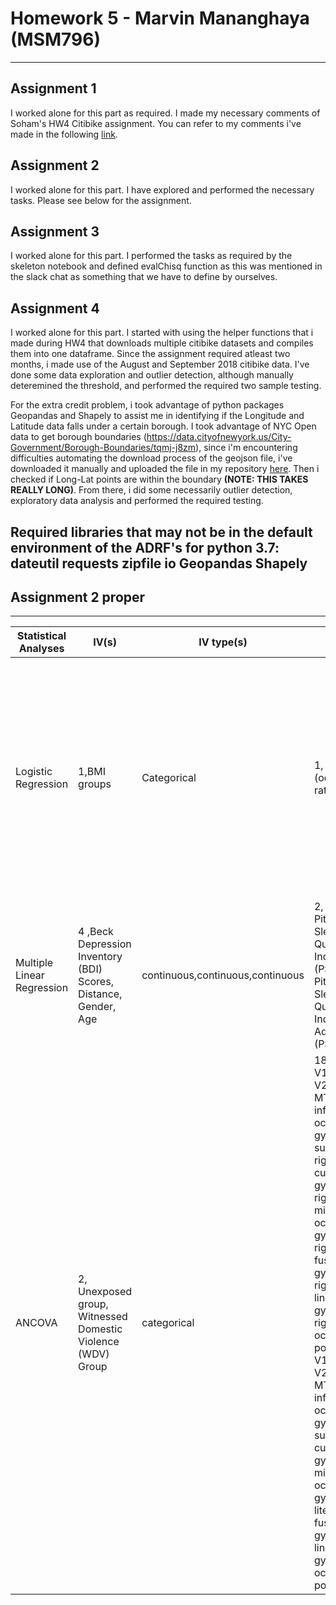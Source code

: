 # Homework 5 - Marvin Mananghaya (MSM796)
----------------------------------------------------------------------------------------------------------------------------
## Assignment 1
I worked alone for this part as required. I made my necessary comments of Soham's HW4 Citibike assignment. You can refer to my comments i've made in the following [link](https://github.com/SohamMody/PUI2018_srm699/blob/master/HW4_srm699/CitibikeReview_msm796.md ).

## Assignment 2 
I worked alone for this part. I have explored and performed the necessary tasks. Please see below for the assignment.

## Assignment 3 
I worked alone for this part. I performed the tasks as required by the skeleton notebook and defined evalChisq function as this was mentioned in the slack chat as something that we have to define by ourselves.

## Assignment 4 
I worked alone for this part.  I started with using the helper functions that i made during HW4 that downloads multiple citibike datasets and compiles them into one dataframe. Since the assignment required atleast two months, i made use of the August and September 2018 citibike data. I've done some data exploration and outlier detection, although manually deteremined the threshold, and performed the required two sample testing.

For the extra credit problem, i took advantage of python packages Geopandas and Shapely to assist me in identifying if the Longitude and Latitude data falls under a certain borough. I took advantage of NYC Open data to get borough boundaries (https://data.cityofnewyork.us/City-Government/Borough-Boundaries/tqmj-j8zm), since i'm encountering difficulties automating the download process of the geojson file, i've downloaded it manually and uploaded the file in my repository [here](https://raw.githubusercontent.com/jinalklaulitz/PUI2018_msm796/master/HW5_msm796/Borough%20Boundaries.geojson ). Then i checked if Long-Lat points are within the boundary <b>(NOTE: THIS TAKES REALLY LONG)</b>. From there, i did some necessarily outlier detection, exploratory data analysis and performed the required testing.

Required libraries that may not be in the default environment of the ADRF's for python 3.7:
dateutil
requests
zipfile
io
Geopandas
 Shapely
----------------------------------------------------------------------------------------------------------------------------
## Assignment 2 proper
----------------------------------------------------------------------------------------------------------------------------
| Statistical Analyses       	| IV(s)                                                            	| IV type(s)                       	| DV(s)                                                                                                                                                                                                                                                                                                                                                                                              	| DV type(s)                                                                                                                                                                                                                         	| Control Var                                                                                                                 	| Control Var type                                              	| Question to be answered                                                                                                                                                           	| H0                                                                                                                                                                          	| alpha 	| Link                                                                                                                                                                                                    	|
|----------------------------	|------------------------------------------------------------------	|----------------------------------	|----------------------------------------------------------------------------------------------------------------------------------------------------------------------------------------------------------------------------------------------------------------------------------------------------------------------------------------------------------------------------------------------------	|------------------------------------------------------------------------------------------------------------------------------------------------------------------------------------------------------------------------------------	|-----------------------------------------------------------------------------------------------------------------------------	|---------------------------------------------------------------	|-----------------------------------------------------------------------------------------------------------------------------------------------------------------------------------	|-----------------------------------------------------------------------------------------------------------------------------------------------------------------------------	|-------	|---------------------------------------------------------------------------------------------------------------------------------------------------------------------------------------------------------	|
| Logistic Regression        	| 1,BMI groups                                                     	| Categorical                      	| 1, Obesity (odds ratio)                                                                                                                                                                                                                                                                                                                                                                            	| Categorical/continuous                                                                                                                                                                                                             	| 2,Birth Cohort,Gender                                                                                                       	| Categorical,Categorical                                       	| Does increasing incidence and/or persistence of obesity from age 7 to 13   contribute to the steep rise in the prevalence of obesity in Denmark?                                  	| The odds of being obese at 13 years of age given BMI at 7 year across its full range and birth cohort periods does not increase the odds of being obese at 13 years of age. 	| 0.05  	| [Contributions of Incidence and Persistence to the Prevalence of Childhood Obesity during the Emerging Epidemic in Denmark]( https://journals.plos.org/plosone/article?id=10.1371/journal.pone.0042521) 	|
| Multiple Linear Regression 	| 4 ,Beck Depression Inventory (BDI) Scores, Distance, Gender, Age 	| continuous,continuous,continuous 	| 2, Pittsburgh Sleep Quality Index (PSQI), Pittsburgh Sleep Quality Index-Addendum (PSQI-A)                                                                                                                                                                                                                                                                                                         	| continuous,continuous                                                                                                                                                                                                              	| 0                                                                                                                           	| n/a                                                           	| Estimate the impact of an earthquake on the subjective sleep quality of  the people living in the city of L'Aquila and surrounding area back in 2009                              	| Sleep quality is not affected by BDI scores, Distance from the earthquake epicenter, Gender and Age                                                                         	| 0.05  	| [Long-Term Impact of Earthquakes on Sleep Quality](https://journals.plos.org/plosone/article?id=10.1371/journal.pone.0055936)                                                                           	|
| ANCOVA                     	| 2, Unexposed group, Witnessed Domestic Violence (WDV) Group      	| categorical                      	| 18 ,right V1, right V2, right MT, right inferior occipital gyrus and sulcus, right cuneus gyrus, right midddle occpital gyrus, right literal fusiform gyrus, right lingual gyrus, right occipital pole, left V1, left V2, left MT, left inferior occipital gyrus and sulcus, left cuneus gyrus, left midddle occpital gyrus, left literal fusiform gyrus, left lingual gyrus, left occipital pole, 	| continuous, continuous, continuous, continuous, continuous, continuous, continuous, continuous, continuous, continuous, continuous, continuous, continuous, continuous, continuous, continuous, continuous, continuous, continuous 	| 6, Age, Gender, Parental Education, preceived financial sufficieny,  exposure to parent verbal abuse and cortical thickness 	| continuous, categorical, categorical, categorical, continuous 	| Does witnessing domestic violence during childhood associated with enduring effects on brain morphometry?   contribute to the steep rise in the prevalence of obesity in Denmark. 	| There is no significant regional brain difference between the group that witnessed domestic violence and healthy control group                                              	| 0.05  	| [Reduced Visual Cortex Gray Matter Volume and Thickness in Young Adults Who Witnessed Domestic Violence during Childhood](https://journals.plos.org/plosone/article?id=10.1371/journal.pone.0052528)    	|